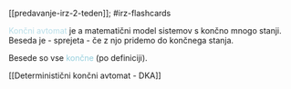 [[predavanje-irz-2-teden]]; #irz-flashcards 

<font color="#b7dde8">Končni avtomat</font> je a matematični model sistemov s končno mnogo stanji. Beseda je - sprejeta - če z njo pridemo do končnega stanja.

Besede so vse <font color="#92cddc">končne</font> (po definiciji).

[[Deterministični končni avtomat - DKA]]